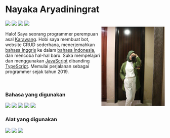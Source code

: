 <h1>Nayaka Aryadiningrat</h1>
<div>
   <a href="https://id.wikipedia.org/wiki/Perempuan"><img src="https://shields.io/badge/gender-%F0%9F%91%A9%F0%9F%8F%BB-pink?style=flat" /></a>
   <a href="https://en.wikipedia.org/wiki/Preferred_gender_pronoun"><img src="https://shields.io/badge/pronouns-she/any-pink?style=flat" /></a>
   <a href="https://discord.gg/TBAQ4UwsXK"><img src="https://img.shields.io/badge/ry%235007-%235865F2.svg?style=flat&logo=discord&logoColor=white" /></a>
   <a href="mailto:nykdnrt@gmail.com"><img src="https://img.shields.io/badge/nykdnrt@gmail.com-D14836?style=flat&logo=gmail&logoColor=white" /></a>
</div>
<img src="https://raw.githubusercontent.com/nykdnrt/nykdnrt/main/me.jpg" align="right" width="200px" />
<p>Halo! Saya seorang programmer perempuan asal <a href="https://id.wikipedia.org/wiki/Kabupaten_Karawang">Karawang</a>. Hobi saya membuat bot, website CRUD sederhana, menerjemahkan <a href="https://id.wikipedia.org/wiki/Bahasa_Inggris">bahasa Inggris</a> ke dalam <a href="https://id.wikipedia.org/wiki/Bahasa_Indonesia">bahasa Indonesia</a>, dan mencoba hal-hal baru. Suka mempelajari dan menggunakan <a href="https://id.wikipedia.org/wiki/JavaScript">JavaScript</a> dibanding <a href="https://en.wikipedia.org/wiki/TypeScript">TypeScript</a>. Memulai perjalanan sebagai programmer sejak tahun 2019.</p>

<br>

<h3>Bahasa yang digunakan</h3>
<div>
   <a href="https://id.wikipedia.org/wiki/HTML5"><img src="https://img.shields.io/badge/HTML5-%23E34F26.svg?style=flat&logo=html5&logoColor=white" /></a>
   <a href="https://id.wikipedia.org/wiki/CSS_3"><img src="https://img.shields.io/badge/CSS3-%231572B6.svg?style=flat&logo=css3&logoColor=white" /></a>
   <a href="https://id.wikipedia.org/wiki/JavaScript"><img src="https://img.shields.io/badge/JavaScript-%23323330.svg?style=flat&logo=javascript&logoColor=%23F7DF1E" /></a>
   <a href="https://en.wikipedia.org/wiki/TypeScript"><img src="https://img.shields.io/badge/TypeScript-%23007ACC.svg?style=flat&logo=typescript&logoColor=white" /></a>
   <a href="https://id.wikipedia.org/wiki/PHP"><img src="https://img.shields.io/badge/PHP-%23777BB4.svg?style=flat&logo=php&logoColor=white" /></a>
</div>

<h3>Alat yang digunakan</h3>
<div>
   <a href="https://code.visualstudio.com/"><img src="https://img.shields.io/badge/Visual%20Studio%20Code-0078d7.svg?style=flat&logo=visual-studio-code&logoColor=white" /></a>
   <a href="https://git-scm.com/"><img src="https://img.shields.io/badge/Git-%23F05033.svg?style=flat&logo=git&logoColor=white" /></a>
   <a href="https://github.com/"><img src="https://img.shields.io/badge/Github-%23121011.svg?style=flat&logo=github&logoColor=white" /></a>
</div>
